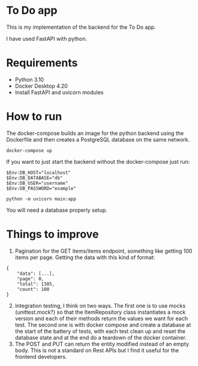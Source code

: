 # To Do app

This is my implementation of the backend for the To Do app.

I have used FastAPI with python.

# Requirements

- Python 3.10
- Docker Desktop 4.20
- Install FastAPI and uvicorn modules

# How to run

The docker-compose builds an image for the python backend using the Dockerfile and then creates a PostgreSQL database on the same network.

```
docker-compose up
```

If you want to just start the backend without the docker-compose just run:

```
$Env:DB_HOST="localhost"
$Env:DB_DATABASE="db"
$Env:DB_USER="username"
$Env:DB_PASSWORD="example"

python -m uvicorn main:app
```

You will need a database properly setup.

# Things to improve

1. Pagination for the GET items/items endpoint, something like getting 100 items per page. Getting the data with this kind of format:
```
{
    "data": [...],
    "page": 0,
    "total": 1305,
    "count": 100
}
```
2. Integration testing, I think on two ways. The first one is to use mocks (unittest.mock?) so that the ItemRepository class instantiates a mock version and each of their methods return the values we want for each test. The second one is with docker compose and create a database at the start of the battery of tests, with each test clean up and reset the database state and at the end do a teardown of the docker container.
3. The POST and PUT can return the entity modified instead of an empty body. This is not a standard on Rest APIs but I find it useful for the frontend developers.
